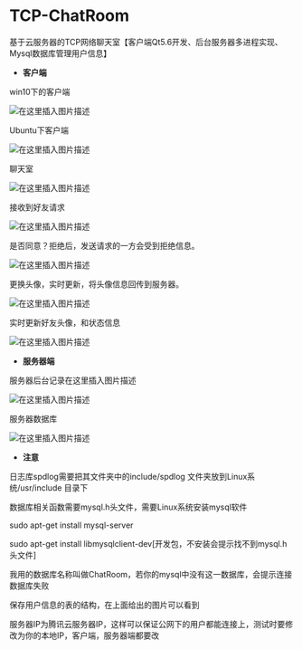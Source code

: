 # TCP-ChatRoom
基于云服务器的TCP网络聊天室【客户端Qt5.6开发、后台服务器多进程实现、Mysql数据库管理用户信息】
 - **客户端**
 
 win10下的客户端
 
![在这里插入图片描述](https://img-blog.csdnimg.cn/20191022213925511.png)

Ubuntu下客户端

![在这里插入图片描述](https://img-blog.csdnimg.cn/20191022214033201.png)

聊天室

![在这里插入图片描述](https://img-blog.csdnimg.cn/20191022214506319.png?x-oss-process=image/watermark,type_ZmFuZ3poZW5naGVpdGk,shadow_10,text_aHR0cHM6Ly9ibG9nLmNzZG4ubmV0L3FxXzQzMzY1ODI1,size_16,color_FFFFFF,t_70)

接收到好友请求

![在这里插入图片描述](https://img-blog.csdnimg.cn/20191022214824916.png)

是否同意？拒绝后，发送请求的一方会受到拒绝信息。

![在这里插入图片描述](https://img-blog.csdnimg.cn/20191022214850469.png?x-oss-process=image/watermark,type_ZmFuZ3poZW5naGVpdGk,shadow_10,text_aHR0cHM6Ly9ibG9nLmNzZG4ubmV0L3FxXzQzMzY1ODI1,size_16,color_FFFFFF,t_70)

更换头像，实时更新，将头像信息回传到服务器。

![在这里插入图片描述](https://img-blog.csdnimg.cn/20191022215305872.png?x-oss-process=image/watermark,type_ZmFuZ3poZW5naGVpdGk,shadow_10,text_aHR0cHM6Ly9ibG9nLmNzZG4ubmV0L3FxXzQzMzY1ODI1,size_16,color_FFFFFF,t_70)

实时更新好友头像，和状态信息

![在这里插入图片描述](https://img-blog.csdnimg.cn/20191022215650713.png)

 - **服务器端**
 
 服务器后台记录在这里插入图片描述
 
 ![在这里插入图片描述](https://img-blog.csdnimg.cn/20191022214118311.png?x-oss-process=image/watermark,type_ZmFuZ3poZW5naGVpdGk,shadow_10,text_aHR0cHM6Ly9ibG9nLmNzZG4ubmV0L3FxXzQzMzY1ODI1,size_16,color_FFFFFF,t_70)

服务器数据库

![在这里插入图片描述](https://img-blog.csdnimg.cn/20191022214157655.png?x-oss-process=image/watermark,type_ZmFuZ3poZW5naGVpdGk,shadow_10,text_aHR0cHM6Ly9ibG9nLmNzZG4ubmV0L3FxXzQzMzY1ODI1,size_16,color_FFFFFF,t_70)

 - **注意**
 
日志库spdlog需要把其文件夹中的include/spdlog 文件夹放到Linux系统/usr/include 目录下

数据库相关函数需要mysql.h头文件，需要Linux系统安装mysql软件

sudo apt-get install mysql-server

sudo apt-get install libmysqlclient-dev[开发包，不安装会提示找不到mysql.h头文件]

我用的数据库名称叫做ChatRoom，若你的mysql中没有这一数据库，会提示连接数据库失败

保存用户信息的表的结构，在上面给出的图片可以看到

服务器IP为腾讯云服务器IP，这样可以保证公网下的用户都能连接上，测试时要修改为你的本地IP，客户端，服务器端都要改
